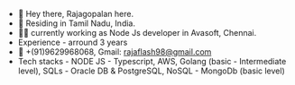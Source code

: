 - 👋 Hey there, Rajagopalan here.
- 📌 Residing in Tamil Nadu, India.
- 👨‍💻 currently working as Node Js developer in Avasoft, Chennai.
-  Experience - arround 3 years
- 📲 +(91)9629968068, Gmail: rajaflash98@gmail.com
- Tech stacks - NODE JS - Typescript, AWS, Golang (basic - Intermediate level), SQLs - Oracle DB & PostgreSQL, NoSQL - MongoDb (basic level)

<!---
rajaflash/rajaflash is a ✨ special ✨ repository because its `README.md` (this file) appears on your GitHub profile.
You can click the Preview link to take a look at your changes.
--->
